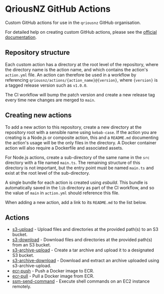 # QriousNZ GitHub Actions

Custom GitHub actions for use in the `qriousnz` GitHub organisation.

For detailed help on creating custom GitHub actions, please see the [official documentation](https://docs.github.com/en/actions/creating-actions).

## Repository structure

Each custom action has a directory at the root level of the repository, where the directory name is the action name, and which contains the action's `action.yml` file. An action can therefore be used in a workflow by referencing `qriousnz/actions/{action_name}@{version}`, where `{version}` is a tagged release version such as `v1.0.0`.

The CI workflow will bump the patch version and create a new release tag every time new changes are merged to `main`.

## Creating new actions

To add a new action to this repository, create a new directory at the repository root with a sensible name using `kebab-case`. If the action you are creating is a Node.js or composite action, this and a `README.md` documenting the action's usage will be the only files in the directory. A Docker container action will also require a Dockerfile and associated assets.

For Node.js actions, create a sub-directory of the same name in the `src` directory with a file named `main.ts`. The remaining structure of this directory is not important, but the entry point must be named `main.ts` and exist at the root level of the sub-directory.

A single bundle for each action is created using _esbuild_. This bundle is automatically saved in the `lib` directory as part of the CI workflow, and so the value of `main` in `action.yml` should reference this file.

When adding a new action, add a link to its `README.md` to the list below.

## Actions

- [s3-upload](s3-upload/README.md) - Upload files and directories at the provided path(s) to an S3 bucket.
- [s3-download](s3-download/README.md) - Download files and directories at the provided path(s) from an S3 bucket.
- [s3-archive-upload](s3-archive-upload/README.md) - Create a tar archive and upload it to a designated S3 bucket.
- [s3-archive-download](s3-archive-download/README.md) - Download and extract an archive uploaded using s3-archive-upload.
- [ecr-push](ecr-push/README.md) - Push a Docker image to ECR.
- [ecr-pull](ecr-push/README.md) - Pull a Docker image from ECR.
- [ssm-send-command](ssm-send-command/README.md) - Execute shell commands on an EC2 instance remotely.
